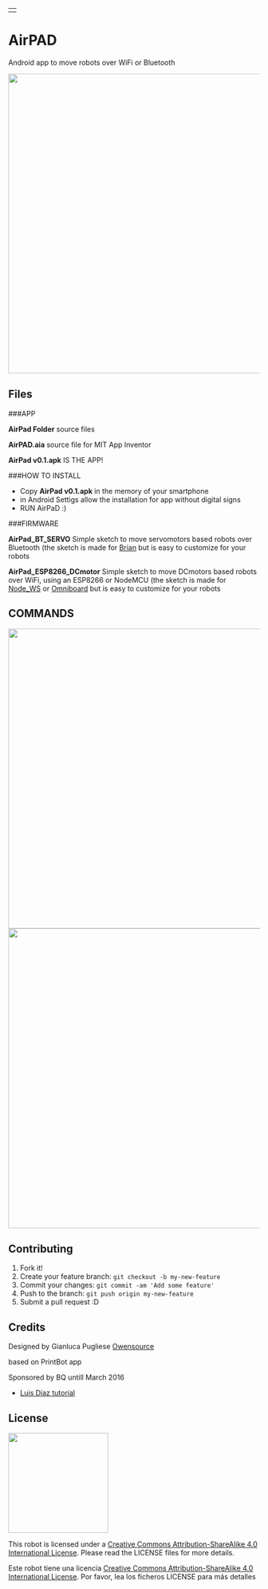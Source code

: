 <table>
<tr>
<td>

</td>
</tr>
</table>

# AirPAD  

Android app to move robots over WiFi or Bluetooth


<img src="images/AIRPADlogo.png" width="600" align = "center">








## Files

###APP

**AirPad Folder**  source files

**AirPAD.aia**  source file for MIT App Inventor

**AirPad v0.1.apk**  IS THE APP!


###HOW TO INSTALL

- Copy **AirPad v0.1.apk** in the memory of your smartphone
- in Android Settigs allow the installation for app without digital signs
- RUN AirPaD :)     



###FIRMWARE

**AirPad_BT_SERVO**  Simple sketch to move servomotors based robots over Bluetooth (the sketch is made for [Brian](https://github.com/bqlabs/Brian) but is easy to customize for your robots


**AirPad_ESP8266_DCmotor**  Simple sketch to move DCmotors based robots over WiFi, using an ESP8266 or NodeMCU (the sketch is made for [Node_WS](https://github.com/bqlabs/NODE_WS) or [Omniboard](https://github.com/bqlabs/OmniBoard) but is easy to customize for your robots



## COMMANDS

<img src="images/command.png" width="600" align = "center">
<img src="images/command_app.png" width="600" align = "center">





## Contributing
1. Fork it!
2. Create your feature branch: `git checkout -b my-new-feature`
3. Commit your changes: `git commit -am 'Add some feature'`
4. Push to the branch: `git push origin my-new-feature`
5. Submit a pull request :D


## Credits

Designed by Gianluca Pugliese [Owensource](https://www.owensource.com) 

based on PrintBot app

Sponsored by BQ untill March 2016

- [Luis Diaz tutorial](http://diwo.bq.com/controlando-un-printbot-con-botones-en-app-inventor/)



## License
<img src="images/by-sa.png" width="200" align = "center">

This robot is licensed under a [Creative Commons Attribution-ShareAlike 4.0 International License](http://creativecommons.org/licenses/by-sa/4.0/). Please read the LICENSE files for more details.

Este robot tiene una licencia [Creative Commons Attribution-ShareAlike 4.0 International License](http://creativecommons.org/licenses/by-sa/4.0/). Por favor, lea los ficheros LICENSE para más detalles
